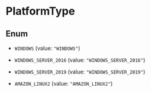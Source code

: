 

# PlatformType

## Enum


* `WINDOWS` (value: `"WINDOWS"`)

* `WINDOWS_SERVER_2016` (value: `"WINDOWS_SERVER_2016"`)

* `WINDOWS_SERVER_2019` (value: `"WINDOWS_SERVER_2019"`)

* `AMAZON_LINUX2` (value: `"AMAZON_LINUX2"`)



